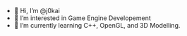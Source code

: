 - 👋 Hi, I’m @j0kai
- 👀 I’m interested in Game Engine Developement
- 🌱 I’m currently learning C++, OpenGL, and 3D Modelling.
